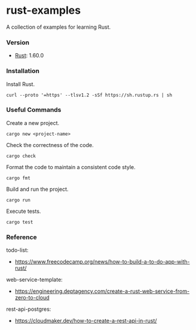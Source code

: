 # rust-examples
A collection of examples for learning Rust.

### Version
- [Rust](https://www.rust-lang.org/): 1.60.0

### Installation
Install Rust.
```
curl --proto '=https' --tlsv1.2 -sSf https://sh.rustup.rs | sh
```

### Useful Commands
Create a new project.
```
cargo new <project-name>
```

Check the correctness of the code.
```
cargo check
```

Format the code to maintain a consistent code style.
```
cargo fmt
```

Build and run the project.
```
cargo run
```

Execute tests.
```
cargo test
```

### Reference
todo-list:
- https://www.freecodecamp.org/news/how-to-build-a-to-do-app-with-rust/

web-service-template:
- https://engineering.deptagency.com/create-a-rust-web-service-from-zero-to-cloud

rest-api-postgres:
- https://cloudmaker.dev/how-to-create-a-rest-api-in-rust/